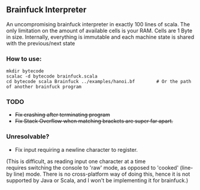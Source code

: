 ## Brainfuck Interpreter

An uncompromising brainfuck interpreter in exactly 100 lines of scala. The only limitation on the amount of available cells is your RAM. Cells are 1 Byte in size. Internally, everything is immutable and each machine state is shared with the previous/next state

### How to use:
    mkdir bytecode
    scalac -d bytecode brainfuck.scala 
    cd bytecode scala Brainfuck ../examples/hanoi.bf		# Or the path of another brainfuck program

### TODO
* ~~Fix crashing after terminating program~~ 
* ~~Fix Stack Overflow when matching brackets are super far apart.~~

### Unresolvable?
* Fix input requiring a newline character to register.

(This is difficult, as reading input one character at a time  
requires switching
the console to 'raw' mode, as opposed to 'cooked' (line-by line) mode. There is
no cross-platform way of doing this, hence it is not supported by Java or Scala,
and I won't be implementing it for brainfuck.)
